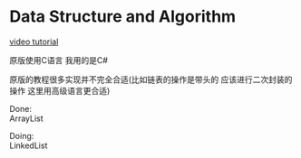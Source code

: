 # Data Structure and Algorithm

[video tutorial](https://www.bilibili.com/video/BV13W4y127Ey)  

原版使用C语言 我用的是C#  

原版的教程很多实现并不完全合适(比如链表的操作是带头的 应该进行二次封装的操作 这里用高级语言更合适)  

Done:  
ArrayList

Doing:  
LinkedList  